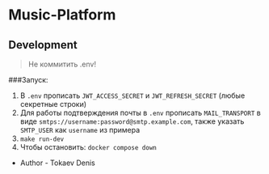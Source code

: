 # Music-Platform

## Development

> Не коммитить .env!

###Запуск:
1. В `.env` прописать `JWT_ACCESS_SECRET` и `JWT_REFRESH_SECRET` (любые секретные строки)
2. Для работы подтверждения почты в `.env` прописать `MAIL_TRANSPORT` в виде `smtps://username:password@smtp.example.com`, также указать `SMTP_USER` как `username` из примера
3. `make run-dev`
4. Чтобы остановить: `docker compose down`

- Author - Tokaev Denis
